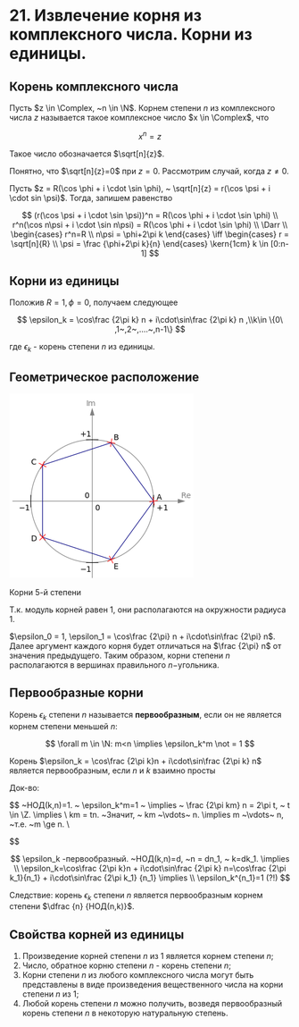 # 21. Извлечение корня из комплексного числа. Корни из единицы.

## Корень комплексного числа

Пусть $z \in \Complex, ~n \in \N$. Корнем степени $n$ из комплексного числа $z$ называется такое комплексное число $x \in \Complex$, что 

$$
x^n=z
$$

Такое число обозначается $\sqrt[n]{z}$.

Понятно, что $\sqrt[n]{z}=0$  при $z=0$. Рассмотрим случай, когда $z \not = 0$.

Пусть $z = R(\cos \phi + i \cdot \sin \phi), ~ \sqrt[n]{z} = r(\cos \psi + i \cdot sin \psi)$. Тогда, запишем равенство

$$
(r(\cos \psi + i \cdot \sin \psi))^n
 = R(\cos \phi + i \cdot \sin \phi)
\\
r^n(\cos n\psi + i \cdot \sin n\psi)
 = R(\cos \phi + i \cdot \sin \phi)
\\
\Darr
\\
\begin{cases}
r^n=R \\
n\psi = \phi+2\pi k
\end{cases}
\iff 
\begin{cases}
r = \sqrt[n]{R} \\
\psi = \frac {\phi+2\pi k}{n}
\end{cases}
\kern{1cm} 
k \in [0:n-1]
$$

## Корни из единицы

Положив $R = 1, \phi = 0$, получаем следующее

$$
\epsilon_k = \cos\frac {2\pi k}
n + i\cdot\sin\frac {2\pi k}
n  ,\\k\in \{0\ ,1~,2~,....~,n-1\}
$$

где $\epsilon_k$ - корень степени $n$ из единицы.

## Геометрическое расположение

![Корни 5-й степени](sem1/notes/algebra_exam/21/Untitled.png)

Корни 5-й степени

Т.к. модуль корней равен $1$, они располагаются на окружности радиуса $1$. 

$\epsilon_0 = 1, \epsilon_1 = \cos\frac {2\pi}
n + i\cdot\sin\frac {2\pi} n$. Далее аргумент каждого корня будет отличаться на $\frac {2\pi}
n$ от значения предыдущего. Таким образом, корни степени $n$ располагаются в вершинах правильного $n-$угольника.

## Первообразные корни

Корень $\epsilon_k$ степени $n$ называется **первообразным**, если он не является корнем степени меньшей $n$:

$$
\forall m \in \N: m<n \implies \epsilon_k^m \not = 1
$$

Корень $\epsilon_k = \cos\frac {2\pi k}n + i\cdot\sin\frac {2\pi k} n$ является первообразным, если $n$ и $k$ взаимно просты

Док-во:

$$
~НОД(k,n)=1. ~ \epsilon_k^m=1 ~ \implies ~ \frac {2\pi km} n = 2\pi t, ~ t \in \Z. \implies \\
km = tn. ~Значит, ~ km ~\vdots~ n. \implies m ~\vdots~ n, ~т.е. ~m \ge n. \\

$$

$$
\epsilon_k -первообразный. ~НОД(k,n)=d, ~n = dn_1, ~ k=dk_1. \implies \\ 
\epsilon_k=\cos\frac {2\pi k}n + i\cdot\sin\frac {2\pi k} n=\cos\frac {2\pi k_1}{n_1} + i\cdot\sin\frac {2\pi k_1} {n_1} \implies \\
\epsilon_k^{n_1}=1 (?!)
$$

Следствие: корень $\epsilon_k$ степени $n$ является первообразным корнем степени $\dfrac {n} {НОД(n,k)}$.

## Свойства корней из единицы

1. Произведение корней степени $n$ из $1$  является корнем степени $n$;
2.  Число, обратное корню степени $n$ - корень степени $n$;
3. Корни степени $n$ из любого комплексного числа могут быть представлены в виде произведения вещественного числа на корни степени $n$ из $1$;
4. Любой корень степени $n$ можно получить, возведя первообразный корень степени $n$ в некоторую натуральную степень.